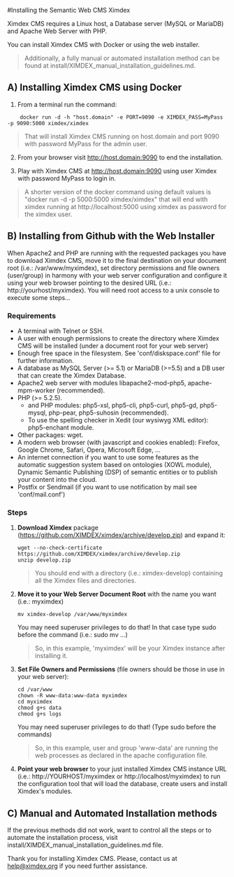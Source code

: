 #Installing the Semantic Web CMS Ximdex

Ximdex CMS requires a Linux host, a Database server (MySQL or MariaDB) and Apache Web Server with PHP.

You can install Ximdex CMS with Docker or using the web installer.

> Additionally, a fully manual or automated installation method can be found at install/XIMDEX_manual_installation_guidelines.md.


## A) Installing Ximdex CMS using Docker

1. From a terminal run the command:

```
	docker run -d -h "host.domain" -e PORT=9090 -e XIMDEX_PASS=MyPass -p 9090:5000 ximdex/ximdex
```

> That will install Ximdex CMS running on host.domain and port 9090 with password MyPass for the admin user.

2. From your browser visit http://host.domain:9090 to end the installation.

3. Play with Ximdex CMS at http://host.domain:9090 using user Ximdex with password MyPass to login in.

> A shorter version of the docker command using default values is "docker run -d -p 5000:5000 ximdex/ximdex" that will end with ximdex running at http://localhost:5000 using ximdex as password for the ximdex user.


## B) Installing from Github with the Web Installer
When Apache2 and PHP are running with the requested packages you have to download Ximdex CMS, move it to the final destination on your document root (i.e.: /var/www/myximdex), set directory permissions and file owners (user/group) in harmony with your web server configuration and configure it using your web browser pointing to the desired URL (i.e.: http://yourhost/myximdex). You will need root access to a unix console to execute some steps...


### Requirements
*  A terminal with Telnet or SSH.
*  A user with enough permissions to create the directory where Ximdex CMS will be installed (under a document root for your web server)
*  Enough free space in the filesystem. See 'conf/diskspace.conf' file for further information.
*  A database as MySQL Server (>= 5.1) or MariaDB (>=5.5) and a DB user that can create the Ximdex Database.
*  Apache2 web server with modules libapache2-mod-php5, apache-mpm-worker (recommended).
*  PHP (>= 5.2.5).
	*  and PHP modules: php5-xsl, php5-cli, php5-curl, php5-gd, php5-mysql, php-pear, php5-suhosin (recommended).
	*  To use the spelling checker in Xedit (our wysiwyg XML editor): php5-enchant module.
*  Other packages: wget.
*  A modern web browser (with javascript and cookies enabled): Firefox, Google Chrome, Safari, Opera, Microsoft Edge, …
*  An internet connection if you want to use some features as the automatic suggestion system based on ontologies (XOWL module), Dynamic Semantic Publishing (DSP) of semantic entities or to publish your content into the cloud.
*  Postfix or Sendmail (if you want to use notification by mail see 'conf/mail.conf')

### Steps
1. **Download Ximdex** package (https://github.com/XIMDEX/ximdex/archive/develop.zip) and expand it:
	```
  	wget --no-check-certificate https://github.com/XIMDEX/ximdex/archive/develop.zip
	unzip develop.zip
  	```
	> You should end with a directory (i.e.: ximdex-develop) containing all the Ximdex files and directories.

2. **Move it to your Web Server Document Root** with the name you want (i.e.: myximdex)

	```
	mv ximdex-develop /var/www/myximdex
	```
	You may need superuser privileges to do that! In that case type sudo before the command (i.e.: sudo mv ...)

	> So, in this example, 'myximdex' will be your Ximdex instance after installing it.

3. **Set File Owners and Permissions** (file owners should be those in use in your web server):
	```
	cd /var/www
	chown -R www-data:www-data myximdex
	cd myximdex
	chmod g+s data
	chmod g+s logs
	```

	You may need superuser privileges to do that! (Type sudo before the commands)

	> So, in this example, user and group 'www-data' are running the web processes as declared in the apache configuration file.

4. **Point your web browser** to your just installed Ximdex CMS instance URL (i.e.: http://YOURHOST/myximdex or http://localhost/myximdex) to run the configuration tool that will load the database, create users and install Ximdex's modules.

## C) Manual and Automated Installation methods
If the previous methods did not work, want to control all the steps or to automate the installation process, visit install/XIMDEX_manual_installation_guidelines.md file.


Thank you for installing Ximdex CMS. Please, contact us at help@ximdex.org if you need further assistance.
